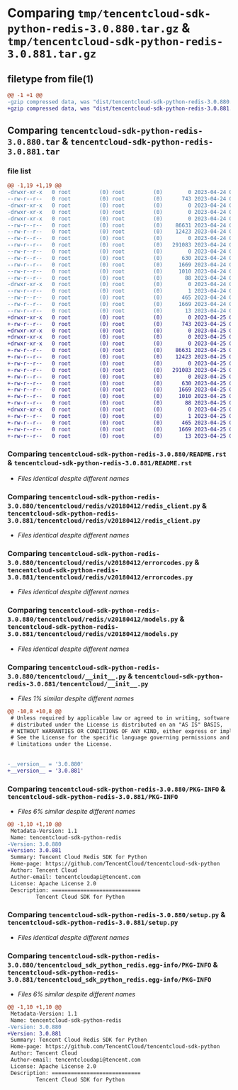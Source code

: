 # Comparing `tmp/tencentcloud-sdk-python-redis-3.0.880.tar.gz` & `tmp/tencentcloud-sdk-python-redis-3.0.881.tar.gz`

## filetype from file(1)

```diff
@@ -1 +1 @@
-gzip compressed data, was "dist/tencentcloud-sdk-python-redis-3.0.880.tar", last modified: Mon Apr 24 03:24:54 2023, max compression
+gzip compressed data, was "dist/tencentcloud-sdk-python-redis-3.0.881.tar", last modified: Tue Apr 25 00:49:44 2023, max compression
```

## Comparing `tencentcloud-sdk-python-redis-3.0.880.tar` & `tencentcloud-sdk-python-redis-3.0.881.tar`

### file list

```diff
@@ -1,19 +1,19 @@
-drwxr-xr-x   0 root         (0) root         (0)        0 2023-04-24 03:24:54.000000 tencentcloud-sdk-python-redis-3.0.880/
--rw-r--r--   0 root         (0) root         (0)      743 2023-04-24 03:24:53.000000 tencentcloud-sdk-python-redis-3.0.880/README.rst
-drwxr-xr-x   0 root         (0) root         (0)        0 2023-04-24 03:24:54.000000 tencentcloud-sdk-python-redis-3.0.880/tencentcloud/
-drwxr-xr-x   0 root         (0) root         (0)        0 2023-04-24 03:24:54.000000 tencentcloud-sdk-python-redis-3.0.880/tencentcloud/redis/
-drwxr-xr-x   0 root         (0) root         (0)        0 2023-04-24 03:24:54.000000 tencentcloud-sdk-python-redis-3.0.880/tencentcloud/redis/v20180412/
--rw-r--r--   0 root         (0) root         (0)    86631 2023-04-24 03:24:53.000000 tencentcloud-sdk-python-redis-3.0.880/tencentcloud/redis/v20180412/redis_client.py
--rw-r--r--   0 root         (0) root         (0)    12423 2023-04-24 03:24:53.000000 tencentcloud-sdk-python-redis-3.0.880/tencentcloud/redis/v20180412/errorcodes.py
--rw-r--r--   0 root         (0) root         (0)        0 2023-04-24 03:24:53.000000 tencentcloud-sdk-python-redis-3.0.880/tencentcloud/redis/v20180412/__init__.py
--rw-r--r--   0 root         (0) root         (0)   291083 2023-04-24 03:24:53.000000 tencentcloud-sdk-python-redis-3.0.880/tencentcloud/redis/v20180412/models.py
--rw-r--r--   0 root         (0) root         (0)        0 2023-04-24 03:24:53.000000 tencentcloud-sdk-python-redis-3.0.880/tencentcloud/redis/__init__.py
--rw-r--r--   0 root         (0) root         (0)      630 2023-04-24 03:24:53.000000 tencentcloud-sdk-python-redis-3.0.880/tencentcloud/__init__.py
--rw-r--r--   0 root         (0) root         (0)     1669 2023-04-24 03:24:54.000000 tencentcloud-sdk-python-redis-3.0.880/PKG-INFO
--rw-r--r--   0 root         (0) root         (0)     1010 2023-04-24 03:24:53.000000 tencentcloud-sdk-python-redis-3.0.880/setup.py
--rw-r--r--   0 root         (0) root         (0)       88 2023-04-24 03:24:54.000000 tencentcloud-sdk-python-redis-3.0.880/setup.cfg
-drwxr-xr-x   0 root         (0) root         (0)        0 2023-04-24 03:24:54.000000 tencentcloud-sdk-python-redis-3.0.880/tencentcloud_sdk_python_redis.egg-info/
--rw-r--r--   0 root         (0) root         (0)        1 2023-04-24 03:24:54.000000 tencentcloud-sdk-python-redis-3.0.880/tencentcloud_sdk_python_redis.egg-info/dependency_links.txt
--rw-r--r--   0 root         (0) root         (0)      465 2023-04-24 03:24:54.000000 tencentcloud-sdk-python-redis-3.0.880/tencentcloud_sdk_python_redis.egg-info/SOURCES.txt
--rw-r--r--   0 root         (0) root         (0)     1669 2023-04-24 03:24:54.000000 tencentcloud-sdk-python-redis-3.0.880/tencentcloud_sdk_python_redis.egg-info/PKG-INFO
--rw-r--r--   0 root         (0) root         (0)       13 2023-04-24 03:24:54.000000 tencentcloud-sdk-python-redis-3.0.880/tencentcloud_sdk_python_redis.egg-info/top_level.txt
+drwxr-xr-x   0 root         (0) root         (0)        0 2023-04-25 00:49:44.000000 tencentcloud-sdk-python-redis-3.0.881/
+-rw-r--r--   0 root         (0) root         (0)      743 2023-04-25 00:49:44.000000 tencentcloud-sdk-python-redis-3.0.881/README.rst
+drwxr-xr-x   0 root         (0) root         (0)        0 2023-04-25 00:49:44.000000 tencentcloud-sdk-python-redis-3.0.881/tencentcloud/
+drwxr-xr-x   0 root         (0) root         (0)        0 2023-04-25 00:49:44.000000 tencentcloud-sdk-python-redis-3.0.881/tencentcloud/redis/
+drwxr-xr-x   0 root         (0) root         (0)        0 2023-04-25 00:49:44.000000 tencentcloud-sdk-python-redis-3.0.881/tencentcloud/redis/v20180412/
+-rw-r--r--   0 root         (0) root         (0)    86631 2023-04-25 00:49:44.000000 tencentcloud-sdk-python-redis-3.0.881/tencentcloud/redis/v20180412/redis_client.py
+-rw-r--r--   0 root         (0) root         (0)    12423 2023-04-25 00:49:44.000000 tencentcloud-sdk-python-redis-3.0.881/tencentcloud/redis/v20180412/errorcodes.py
+-rw-r--r--   0 root         (0) root         (0)        0 2023-04-25 00:49:44.000000 tencentcloud-sdk-python-redis-3.0.881/tencentcloud/redis/v20180412/__init__.py
+-rw-r--r--   0 root         (0) root         (0)   291083 2023-04-25 00:49:44.000000 tencentcloud-sdk-python-redis-3.0.881/tencentcloud/redis/v20180412/models.py
+-rw-r--r--   0 root         (0) root         (0)        0 2023-04-25 00:49:44.000000 tencentcloud-sdk-python-redis-3.0.881/tencentcloud/redis/__init__.py
+-rw-r--r--   0 root         (0) root         (0)      630 2023-04-25 00:49:44.000000 tencentcloud-sdk-python-redis-3.0.881/tencentcloud/__init__.py
+-rw-r--r--   0 root         (0) root         (0)     1669 2023-04-25 00:49:44.000000 tencentcloud-sdk-python-redis-3.0.881/PKG-INFO
+-rw-r--r--   0 root         (0) root         (0)     1010 2023-04-25 00:49:44.000000 tencentcloud-sdk-python-redis-3.0.881/setup.py
+-rw-r--r--   0 root         (0) root         (0)       88 2023-04-25 00:49:44.000000 tencentcloud-sdk-python-redis-3.0.881/setup.cfg
+drwxr-xr-x   0 root         (0) root         (0)        0 2023-04-25 00:49:44.000000 tencentcloud-sdk-python-redis-3.0.881/tencentcloud_sdk_python_redis.egg-info/
+-rw-r--r--   0 root         (0) root         (0)        1 2023-04-25 00:49:44.000000 tencentcloud-sdk-python-redis-3.0.881/tencentcloud_sdk_python_redis.egg-info/dependency_links.txt
+-rw-r--r--   0 root         (0) root         (0)      465 2023-04-25 00:49:44.000000 tencentcloud-sdk-python-redis-3.0.881/tencentcloud_sdk_python_redis.egg-info/SOURCES.txt
+-rw-r--r--   0 root         (0) root         (0)     1669 2023-04-25 00:49:44.000000 tencentcloud-sdk-python-redis-3.0.881/tencentcloud_sdk_python_redis.egg-info/PKG-INFO
+-rw-r--r--   0 root         (0) root         (0)       13 2023-04-25 00:49:44.000000 tencentcloud-sdk-python-redis-3.0.881/tencentcloud_sdk_python_redis.egg-info/top_level.txt
```

### Comparing `tencentcloud-sdk-python-redis-3.0.880/README.rst` & `tencentcloud-sdk-python-redis-3.0.881/README.rst`

 * *Files identical despite different names*

### Comparing `tencentcloud-sdk-python-redis-3.0.880/tencentcloud/redis/v20180412/redis_client.py` & `tencentcloud-sdk-python-redis-3.0.881/tencentcloud/redis/v20180412/redis_client.py`

 * *Files identical despite different names*

### Comparing `tencentcloud-sdk-python-redis-3.0.880/tencentcloud/redis/v20180412/errorcodes.py` & `tencentcloud-sdk-python-redis-3.0.881/tencentcloud/redis/v20180412/errorcodes.py`

 * *Files identical despite different names*

### Comparing `tencentcloud-sdk-python-redis-3.0.880/tencentcloud/redis/v20180412/models.py` & `tencentcloud-sdk-python-redis-3.0.881/tencentcloud/redis/v20180412/models.py`

 * *Files identical despite different names*

### Comparing `tencentcloud-sdk-python-redis-3.0.880/tencentcloud/__init__.py` & `tencentcloud-sdk-python-redis-3.0.881/tencentcloud/__init__.py`

 * *Files 1% similar despite different names*

```diff
@@ -10,8 +10,8 @@
 # Unless required by applicable law or agreed to in writing, software
 # distributed under the License is distributed on an "AS IS" BASIS,
 # WITHOUT WARRANTIES OR CONDITIONS OF ANY KIND, either express or implied.
 # See the License for the specific language governing permissions and
 # limitations under the License.
 
 
-__version__ = '3.0.880'
+__version__ = '3.0.881'
```

### Comparing `tencentcloud-sdk-python-redis-3.0.880/PKG-INFO` & `tencentcloud-sdk-python-redis-3.0.881/PKG-INFO`

 * *Files 6% similar despite different names*

```diff
@@ -1,10 +1,10 @@
 Metadata-Version: 1.1
 Name: tencentcloud-sdk-python-redis
-Version: 3.0.880
+Version: 3.0.881
 Summary: Tencent Cloud Redis SDK for Python
 Home-page: https://github.com/TencentCloud/tencentcloud-sdk-python
 Author: Tencent Cloud
 Author-email: tencentcloudapi@tencent.com
 License: Apache License 2.0
 Description: ============================
         Tencent Cloud SDK for Python
```

### Comparing `tencentcloud-sdk-python-redis-3.0.880/setup.py` & `tencentcloud-sdk-python-redis-3.0.881/setup.py`

 * *Files identical despite different names*

### Comparing `tencentcloud-sdk-python-redis-3.0.880/tencentcloud_sdk_python_redis.egg-info/PKG-INFO` & `tencentcloud-sdk-python-redis-3.0.881/tencentcloud_sdk_python_redis.egg-info/PKG-INFO`

 * *Files 6% similar despite different names*

```diff
@@ -1,10 +1,10 @@
 Metadata-Version: 1.1
 Name: tencentcloud-sdk-python-redis
-Version: 3.0.880
+Version: 3.0.881
 Summary: Tencent Cloud Redis SDK for Python
 Home-page: https://github.com/TencentCloud/tencentcloud-sdk-python
 Author: Tencent Cloud
 Author-email: tencentcloudapi@tencent.com
 License: Apache License 2.0
 Description: ============================
         Tencent Cloud SDK for Python
```

